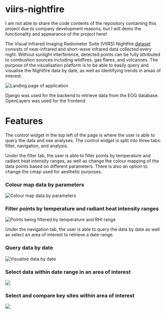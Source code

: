 # viirs-nightfire

I am not able to share the code contents of the repository containing this project due to company development reasons, but I will demo the functionality and appearance of the project here!

The Visual Infrared Imaging Radiometer Suite (VIIRS) Nightfire [dataset](https://eogdata.mines.edu/products/vnf/) consists of near-infrared and short-wave infrared data collected every night. Without sunlight interference, detected points can be fully attributed to combustion sources including wildfires, gas flares, and volcanoes. The purpose of the visualisation platform is to be able to easily query and visualise the Nightfire data by date, as well as identifying trends in areas of interest.

![Landing page of application](https://i.imgur.com/n83aAk9.png)

Django was used for the backend to retrieve data from the EOG database. OpenLayers was used for the frontend 

# Features
The control widget in the top left of the page is where the user is able to query the data and see analyses. The control widget is split into three tabs: filter, navigation, and analysis.

Under the filter tab, the user is able to filter points by temperature and radiant heat intensity ranges, as well as change the colour mapping of the data points based on different parameters. There is also an option to change the cmap used for aesthetic purposes.

### Colour map data by parameters

![Colour map data by parameters](https://i.imgur.com/u0wocFA.gif)

### Filter points by temperature and radiant heat intensity ranges

![Points being filtered by temperature and RHI range](https://i.imgur.com/hC7gNmy.gif)

Under the navigation tab, the user is able to query the data by date as well as select an area of interest to retrieve a date range.

### Query data by date
![Visualise data by date](https://i.imgur.com/EV3QnqI.gif)

### Select data within date range in an area of interest
![](https://i.imgur.com/WRWK4kq.gif)

### Select and compare key sites within area of interest
![](https://i.imgur.com/BBkAxxB.gif)
